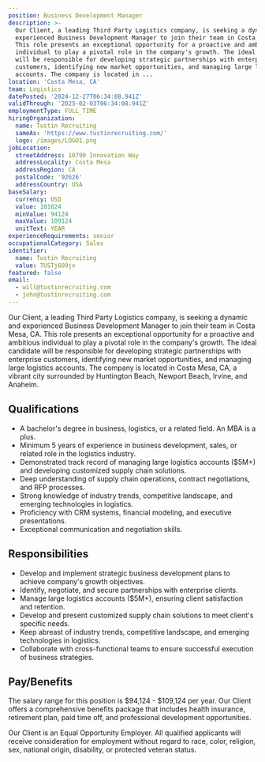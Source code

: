 ```yaml
---
position: Business Development Manager
description: >-
  Our Client, a leading Third Party Logistics company, is seeking a dynamic and
  experienced Business Development Manager to join their team in Costa Mesa, CA.
  This role presents an exceptional opportunity for a proactive and ambitious
  individual to play a pivotal role in the company's growth. The ideal candidate
  will be responsible for developing strategic partnerships with enterprise
  customers, identifying new market opportunities, and managing large logistics
  accounts. The company is located in ...
location: 'Costa Mesa, CA'
team: Logistics
datePosted: '2024-12-27T06:34:08.941Z'
validThrough: '2025-02-03T06:34:08.941Z'
employmentType: FULL_TIME
hiringOrganization:
  name: Tustin Recruiting
  sameAs: 'https://www.tustinrecruiting.com/'
  logo: /images/LOGO1.png
jobLocation:
  streetAddress: 10790 Innovation Way
  addressLocality: Costa Mesa
  addressRegion: CA
  postalCode: '92626'
  addressCountry: USA
baseSalary:
  currency: USD
  value: 101624
  minValue: 94124
  maxValue: 109124
  unitText: YEAR
experienceRequirements: senior
occupationalCategory: Sales
identifier:
  name: Tustin Recruiting
  value: TUSTj609jv
featured: false
email:
  - will@tustinrecruiting.com
  - john@tustinrecruiting.com
---
```




Our Client, a leading Third Party Logistics company, is seeking a dynamic and experienced Business Development Manager to join their team in Costa Mesa, CA. This role presents an exceptional opportunity for a proactive and ambitious individual to play a pivotal role in the company's growth. The ideal candidate will be responsible for developing strategic partnerships with enterprise customers, identifying new market opportunities, and managing large logistics accounts. The company is located in Costa Mesa, CA, a vibrant city surrounded by Huntington Beach, Newport Beach, Irvine, and Anaheim.

## Qualifications

- A bachelor's degree in business, logistics, or a related field. An MBA is a plus.
- Minimum 5 years of experience in business development, sales, or related role in the logistics industry.
- Demonstrated track record of managing large logistics accounts ($5M+) and developing customized supply chain solutions.
- Deep understanding of supply chain operations, contract negotiations, and RFP processes.
- Strong knowledge of industry trends, competitive landscape, and emerging technologies in logistics.
- Proficiency with CRM systems, financial modeling, and executive presentations.
- Exceptional communication and negotiation skills.

## Responsibilities

- Develop and implement strategic business development plans to achieve company's growth objectives.
- Identify, negotiate, and secure partnerships with enterprise clients.
- Manage large logistics accounts ($5M+), ensuring client satisfaction and retention.
- Develop and present customized supply chain solutions to meet client's specific needs.
- Keep abreast of industry trends, competitive landscape, and emerging technologies in logistics. 
- Collaborate with cross-functional teams to ensure successful execution of business strategies.

## Pay/Benefits

The salary range for this position is $94,124 - $109,124 per year. Our Client offers a comprehensive benefits package that includes health insurance, retirement plan, paid time off, and professional development opportunities. 

Our Client is an Equal Opportunity Employer. All qualified applicants will receive consideration for employment without regard to race, color, religion, sex, national origin, disability, or protected veteran status.
